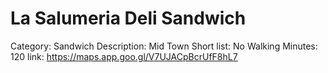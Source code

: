 # La Salumeria Deli Sandwich

Category: Sandwich
Description: Mid Town
Short list: No
Walking Minutes: 120
link: https://maps.app.goo.gl/V7UJACpBcrUfF8hL7